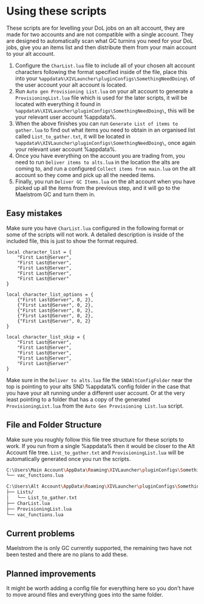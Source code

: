 # Using these scripts
These scripts are for levelling your DoL jobs on an alt account, they are made for two accounts and are not compatible with a single account.
They are designed to automatically scan what GC turnins you need for your DoL jobs, give you an items list and then distribute them from your main account to your alt account.
1. Configure the `CharList.lua` file to include all of your chosen alt account characters following the format specified inside of the file, place this into your `%appdata%\XIVLauncher\pluginConfigs\SomethingNeedDoing\` of the user account your alt account is located.
2. Run `Auto gen Provisioning List.lua` on your alt account to generate a `ProvisioningList.lua` file which is used for the later scripts, it will be located with everything it found in `%appdata%\XIVLauncher\pluginConfigs\SomethingNeedDoing\`, this will be your relevant user account %appdata%.
3. When the above finishes you can run `Generate List of items to gather.lua` to find out what items you need to obtain in an organised list called `List_to_gather.txt`, it will be located in `%appdata%\XIVLauncher\pluginConfigs\SomethingNeedDoing\`, once again your relevant user account %appdata%.
4. Once you have everything on the account you are trading from, you need to run `Deliver items to alts.lua` in the location the alts are coming to, and run a configured `Collect items from main.lua` on the alt account so they come and pick up all the needed items.
5. Finally, you run `Deliver GC Items.lua` on the alt account when you have picked up all the items from the previous step, and it will go to the Maelstrom GC and turn them in.

## Easy mistakes
Make sure you have `CharList.lua` configured in the following format or some of the scripts will not work. A detailed description is inside of the included file, this is just to show the format required.
```
local character_list = {
    "First Last@Server",
    "First Last@Server",
    "First Last@Server",
    "First Last@Server",
    "First Last@Server"
}

local character_list_options = {
    {"First Last@Server", 0, 2},
    {"First Last@Server", 0, 2},
    {"First Last@Server", 0, 2},
    {"First Last@Server", 0, 2},
    {"First Last@Server", 0, 2}
}

local character_list_skip = {
    "First Last@Server",
    "First Last@Server",
    "First Last@Server",
    "First Last@Server",
    "First Last@Server"
}
```

Make sure in the `Deliver to alts.lua` file the `SNDAltConfigFolder` near the top is pointing to your alts SND %appdata% config folder in the case that you have your alt running under a different user account.
Or at the very least pointing to a folder that has a copy of the generated `ProvisioningList.lua` from the `Auto Gen Provisioning List.lua` script.

## File and Folder Structure
Make sure you roughly follow this file tree structure for these scripts to work. If you run from a single %appdata% then it would be closer to the Alt Account file tree.
`List_to_gather.txt` and `ProvisioningList.lua` will be automatically generated once you run the scripts.
```bash
C:\Users\Main Account\AppData\Roaming\XIVLauncher\pluginConfigs\SomethingNeedDoing\/
└── vac_functions.lua

C:\Users\Alt Account\AppData\Roaming\XIVLauncher\pluginConfigs\SomethingNeedDoing\/
├── Lists/
│   └── List_to_gather.txt
├── CharList.lua
├── ProvisioningList.lua
└── vac_functions.lua
```

## Current problems
Maelstrom the is only GC currently supported, the remaining two have not been tested and there are no plans to add these.

## Planned improvements
It might be worth adding a config file for everything here so you don't have to move around files and everything goes into the same folder.
